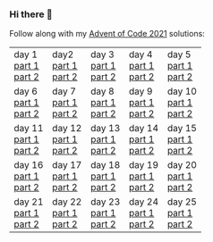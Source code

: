### Hi there 👋

Follow along with my [Advent of Code 2021](https://adventofcode.com/2021) solutions:
<table>
  <tr><td>day 1<br><a href="https://gist.github.com/Mellen/cc58ad94177a92124de6b918f4f0accd">part 1</a><br><a href="https://gist.github.com/Mellen/094da6e5c3d3b6ec64884a75f0c8db1d">part 2</a></td><td>day2<br><a href="https://gist.github.com/Mellen/174133e6b7278a9d20c67675f9d336a4">part 1</a><br><a href="https://gist.github.com/Mellen/f7762a23898899dc5ee16511ce45f2b1">part 2</a></td><td>day 3<br><a href="https://gist.github.com/Mellen/3391d91803c72a66f9f0fb3ebf87bb39">part 1</a><br><a href="https://gist.github.com/Mellen/d25306e016b2afae8451ff9b06a11ada">part 2</a></td><td>day 4<br><a href="https://gist.github.com/Mellen/e93ca9ada46a2fd9d1f53557c878e79c">part 1</a><br><a href="https://gist.github.com/Mellen/9b20663fc89352ec126507e2100b59cd">part 2</a></td><td>day 5<br><a href="https://gist.github.com/Mellen/844933491073b082b2e6388317909572">part 1</a><br><a href="https://gist.github.com/Mellen/e0594db3dc46b1dbd95f2455a9bba07a">part 2</a></td></tr>
  <tr><td>day 6<br><a href="https://gist.github.com/Mellen/ba835783f637beb6d202859d7f76c32e">part 1</a><br><a href="https://gist.github.com/Mellen/be73a65f1e48bbd7719ee81d33aca6c8">part 2</a></td><td>day 7<br><a href="https://gist.github.com/Mellen/15c05164cd85ae8482ed196417badf5a">part 1</a><br><a href="https://gist.github.com/Mellen/7d1fb9af13fc3f14ec8372b7beec7e7e">part 2</a></td><td>day 8<br><a href="https://gist.github.com/Mellen/c730f217e27bf35913266b96e896c3b5">part 1</a><br><a href="https://gist.github.com/Mellen/aaf15b94f58b5c466f765e488255b946">part 2</a></td><td>day 9<br><a href="https://gist.github.com/Mellen/4ab2bb7c2a5487ca056288a2483f2bef">part 1</a><br><a href="https://gist.github.com/Mellen/16aca830d5bb5a498e000b538464cd22">part 2</a></td><td>day 10<br><a href="https://gist.github.com/Mellen/0b1f27a8b8c82eda8fdfad3e8d182965">part 1</a><br><a href="https://gist.github.com/Mellen/8ccb6c7076914cd4c9269f15f591c9ff">part 2</a></td></tr>
  <tr><td>day 11<br><a href="https://gist.github.com/Mellen/385affbe222d0d422487e1604d926c22">part 1</a><br><a href="https://gist.github.com/Mellen/0a194f08102d99563a1b3cdd3c406f41">part 2</a></td><td>day 12<br><a href="https://gist.github.com/Mellen/8fe4ab9f442c39ec5d2974ef2dbabc70">part 1</a><br><a href="https://gist.github.com/Mellen/73b48835bdd1990db0b6c16a85a08c8b">part 2</a></td><td>day 13<br><a href="https://gist.github.com/Mellen/cd85e36cf99ac6b693272a94d4ef2dd0">part 1</a><br><a href="https://gist.github.com/Mellen/c40d56ca2285345355636061eef86c9f">part 2</a></td><td>day 14<br><a href="https://gist.github.com/Mellen/41c6c0f79e4c6c4ed857f591701f5447">part 1</a><br><a href="https://gist.github.com/Mellen/5778f5d8861c8d50835d8b9cd6d24415">part 2</a></td><td>day 15<br><a href="https://gist.github.com/Mellen/a22ce49bcd13fe3de0dd6db308f86511">part 1</a><br><a href="https://gist.github.com/Mellen/2a6c3d4387830c3336fbe0b144078128">part 2</a></td></tr>
  <tr><td>day 16<br><a href="https://gist.github.com/Mellen/d600475893dfedf4f6eba20c588a102d">part 1</a><br><a href="https://gist.github.com/Mellen/96cd117ae05ec571d27ee6b5f05b048a">part 2</a></td><td>day 17<br><a href="">part 1</a><br><a href="">part 2</a></td><td>day 18<br><a href="">part 1</a><br><a href="">part 2</a></td><td>day 19<br><a href="">part 1</a><br><a href="">part 2</a></td><td>day 20<br><a href="">part 1</a><br><a href="">part 2</a></td></tr>
  <tr><td>day 21<br><a href="">part 1</a><br><a href="">part 2</a></td><td>day 22<br><a href="">part 1</a><br><a href="">part 2</a></td><td>day 23<br><a href="">part 1</a><br><a href="">part 2</a></td><td>day 24<br><a href="">part 1</a><br><a href="">part 2</a></td><td>day 25<br><a href="">part 1</a><br><a href="">part 2</a></td></tr>
</table>
<!--
**Mellen/Mellen** is a ✨ _special_ ✨ repository because its `README.md` (this file) appears on your GitHub profile.

Here are some ideas to get you started:

- 🔭 I’m currently working on ...
- 🌱 I’m currently learning ...
- 👯 I’m looking to collaborate on ...
- 🤔 I’m looking for help with ...
- 💬 Ask me about ...
- 📫 How to reach me: ...
- 😄 Pronouns: ...
- ⚡ Fun fact: ...
-->
